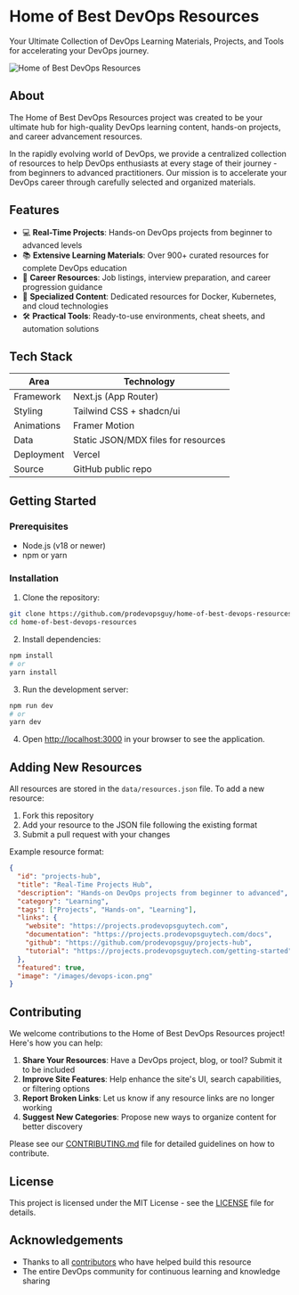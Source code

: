 # Home of Best DevOps Resources

Your Ultimate Collection of DevOps Learning Materials, Projects, and Tools for accelerating your DevOps journey.

![Home of Best DevOps Resources](https://github.com/prodevopsguy/home-of-best-devops-resources/assets/prodevopsguy/screenshot.png)

## About

The Home of Best DevOps Resources project was created to be your ultimate hub for high-quality DevOps learning content, hands-on projects, and career advancement resources. 

In the rapidly evolving world of DevOps, we provide a centralized collection of resources to help DevOps enthusiasts at every stage of their journey - from beginners to advanced practitioners. Our mission is to accelerate your DevOps career through carefully selected and organized materials.

## Features

- 💻 **Real-Time Projects**: Hands-on DevOps projects from beginner to advanced levels
- 📚 **Extensive Learning Materials**: Over 900+ curated resources for complete DevOps education
- 🧭 **Career Resources**: Job listings, interview preparation, and career progression guidance
- 🐳 **Specialized Content**: Dedicated resources for Docker, Kubernetes, and cloud technologies
- 🛠️ **Practical Tools**: Ready-to-use environments, cheat sheets, and automation solutions

## Tech Stack

| Area       | Technology                           |
| ---------- | ----------------------------------- |
| Framework  | Next.js (App Router)                |
| Styling    | Tailwind CSS + shadcn/ui            |
| Animations | Framer Motion                       |
| Data       | Static JSON/MDX files for resources |
| Deployment | Vercel                              |
| Source     | GitHub public repo                  |

## Getting Started

### Prerequisites

- Node.js (v18 or newer)
- npm or yarn

### Installation

1. Clone the repository:

```bash
git clone https://github.com/prodevopsguy/home-of-best-devops-resources.git
cd home-of-best-devops-resources
```

2. Install dependencies:

```bash
npm install
# or
yarn install
```

3. Run the development server:

```bash
npm run dev
# or
yarn dev
```

4. Open [http://localhost:3000](http://localhost:3000) in your browser to see the application.

## Adding New Resources

All resources are stored in the `data/resources.json` file. To add a new resource:

1. Fork this repository
2. Add your resource to the JSON file following the existing format
3. Submit a pull request with your changes

Example resource format:

```json
{
  "id": "projects-hub",
  "title": "Real-Time Projects Hub",
  "description": "Hands-on DevOps projects from beginner to advanced",
  "category": "Learning",
  "tags": ["Projects", "Hands-on", "Learning"],
  "links": {
    "website": "https://projects.prodevopsguytech.com",
    "documentation": "https://projects.prodevopsguytech.com/docs",
    "github": "https://github.com/prodevopsguy/projects-hub",
    "tutorial": "https://projects.prodevopsguytech.com/getting-started"
  },
  "featured": true,
  "image": "/images/devops-icon.png"
}
```

## Contributing

We welcome contributions to the Home of Best DevOps Resources project! Here's how you can help:

1. **Share Your Resources**: Have a DevOps project, blog, or tool? Submit it to be included
2. **Improve Site Features**: Help enhance the site's UI, search capabilities, or filtering options
3. **Report Broken Links**: Let us know if any resource links are no longer working
4. **Suggest New Categories**: Propose new ways to organize content for better discovery

Please see our [CONTRIBUTING.md](CONTRIBUTING.md) file for detailed guidelines on how to contribute.

## License

This project is licensed under the MIT License - see the [LICENSE](LICENSE) file for details.

## Acknowledgements

- Thanks to all [contributors](https://github.com/prodevopsguy/home-of-best-devops-resources/graphs/contributors) who have helped build this resource
- The entire DevOps community for continuous learning and knowledge sharing
